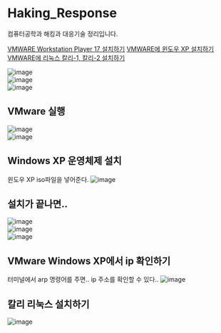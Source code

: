 # Haking_Response
컴퓨터공학과 해킹과 대응기술 정리입니다.

[VMWARE Workstation Player 17 설치하기](https://www.vmware.com/content/vmware/vmware-published-sites/us/products/workstation-player/workstation-player-evaluation.html.html)
[VMWARE에 윈도우 XP 설치하기](https://blog.naver.com/nanisul2003/222998959523)
[VMWARE에 리눅스 칼리-1, 칼리-2 설치하기](https://digiconfactory.tistory.com/entry/VMWare-%EC%B9%BC%EB%A6%AC-%EB%A6%AC%EB%88%85%EC%8A%A4-%EB%B9%A0%EB%A5%B8%EC%84%A4%EC%B9%98)

![image](https://user-images.githubusercontent.com/58906858/223426082-c6a89aa0-7bab-46ad-a1fc-f453dbb37faa.png)   
![image](https://user-images.githubusercontent.com/58906858/223426176-dba95e31-4a95-4c9a-a921-ba901d615f17.png)   
![image](https://user-images.githubusercontent.com/58906858/223426215-46cc80be-57cb-47b0-8d18-9d1e08bfc344.png)

## VMware 실행
![image](https://user-images.githubusercontent.com/58906858/223436199-a408c363-344d-461f-980f-29df35830dba.png)   
![image](https://user-images.githubusercontent.com/58906858/223436311-4d346b10-09c1-4a8d-bb22-885b1c8f2228.png)   

## Windows XP 운영체제 설치

윈도우 XP iso파일을 넣어준다.
![image](https://user-images.githubusercontent.com/58906858/223436396-45008dcb-d6b9-4e1d-b014-7a083601ce77.png)

## 설치가 끝나면..
![image](https://user-images.githubusercontent.com/58906858/223443354-bf65fd12-876a-421f-9b36-31a88cc700e0.png)   
![image](https://user-images.githubusercontent.com/58906858/223444056-28bcaa88-77a3-4fe3-8455-76e8fb6b4201.png)      
![image](https://user-images.githubusercontent.com/58906858/223445783-d6e394a3-adb2-4f8d-a96a-dc493e453d59.png)

## VMware Windows XP에서 ip 확인하기

터미널에서 arp 명령어를 주면.. ip 주소를 확인할 수 있다..
![image](https://user-images.githubusercontent.com/58906858/223445349-c55ca46f-6cb9-42b2-9d81-f4d719e01033.png)

## 칼리 리눅스 설치하기

![image](https://user-images.githubusercontent.com/58906858/223458595-eb4ab9ec-cdc0-4c08-8f8e-4d10349de13a.png)



